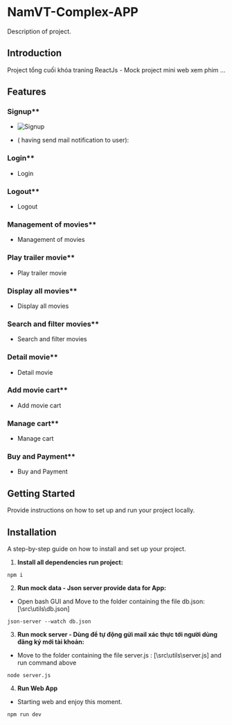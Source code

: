 # NamVT-Complex-APP

Description of project.

## Introduction

Project tổng cuối khóa traning ReactJs - Mock project mini web xem phim ...

## Features
### Signup**
- ![Signup]('src/images/footer-bg.jpg')

-  ( having send mail notification to user): 
 
### Login**
- Login
### Logout**
- Logout
### Management of movies**
- Management of movies
### Play trailer movie**
- Play trailer movie
### Display all movies**
- Display all movies
### Search and filter movies**
- Search and filter movies
### Detail movie**
- Detail movie
### Add movie cart**
- Add movie cart
### Manage cart**
- Manage cart
### Buy and Payment**
- Buy and Payment
## Getting Started

Provide instructions on how to set up and run your project locally.

## Installation

A step-by-step guide on how to install and set up your project.
1. **Install all dependencies run project:**
```
npm i
```

2. **Run mock data - Json server provide data for App:**
- Open bash GUI and Move to the folder containing the file db.json: [\src\utils\db.json]

```
json-server --watch db.json
```

3. **Run mock server  - Dùng để tự động gửi mail xác thực tới người dùng đăng ký mới tài khoản:**
- Move to the folder containing the file server.js : [\src\utils\server.js] and run command above

```
node server.js
```
4. **Run Web App**
- Starting web and enjoy this moment.
```
npm run dev
```